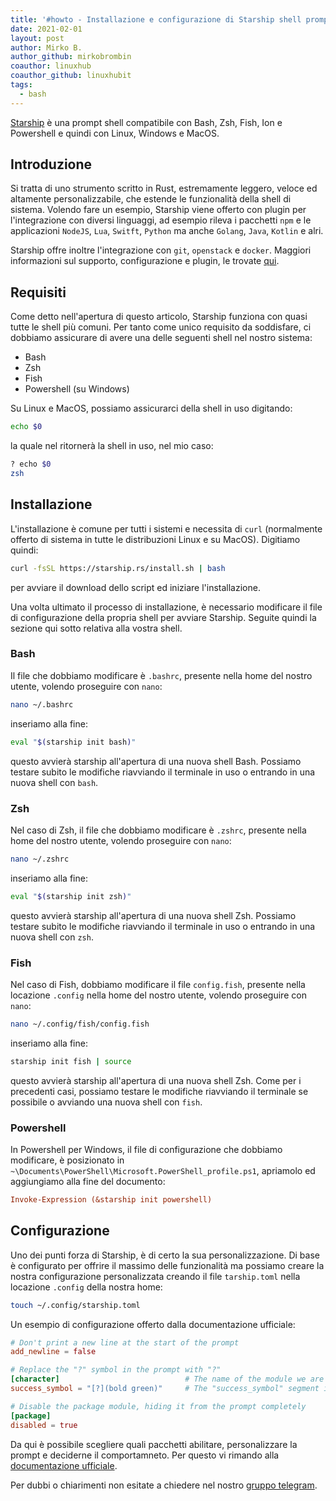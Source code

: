 ```yaml
---
title: '#howto - Installazione e configurazione di Starship shell prompt'
date: 2021-02-01
layout: post
author: Mirko B.
author_github: mirkobrombin
coauthor: linuxhub
coauthor_github: linuxhubit
tags:
  - bash
---
```

[Starship](https://starship.rs) è una prompt shell compatibile con Bash, Zsh, Fish, Ion e Powershell e quindi con Linux, Windows e MacOS.


## Introduzione
Si tratta di uno strumento scritto in Rust, estremamente leggero, veloce ed altamente personalizzabile, che estende le funzionalità della shell di sistema. Volendo fare un esempio, Starship viene offerto con plugin per l'integrazione con diversi linguaggi, ad esempio rileva i pacchetti `npm` e le applicazioni `NodeJS`, `Lua`, `Switft`, `Python` ma anche `Golang`, `Java`, `Kotlin` e alri. 

Starship offre inoltre l'integrazione con `git`, `openstack` e `docker`. Maggiori informazioni sul supporto, configurazione e plugin, le trovate [qui](https://starship.rs/config/).

## Requisiti
Come detto nell'apertura di questo articolo, Starship funziona con quasi tutte le shell più comuni. Per tanto come unico requisito da soddisfare, ci dobbiamo assicurare di avere una delle seguenti shell nel nostro sistema:
- Bash
- Zsh
- Fish
- Powershell (su Windows)

Su Linux e MacOS, possiamo assicurarci della shell in uso digitando:

```bash
echo $0
```

la quale nel ritornerà la shell in uso, nel mio caso:

```bash
? echo $0
zsh
```

## Installazione
L'installazione è comune per tutti i sistemi e necessita di `curl` (normalmente offerto di sistema in tutte le distribuzioni Linux e su MacOS). Digitiamo quindi:

```bash
curl -fsSL https://starship.rs/install.sh | bash
```

per avviare il download dello script ed iniziare l'installazione.

Una volta ultimato il processo di installazione, è necessario modificare il file di configurazione della propria shell per avviare Starship. Seguite quindi la sezione qui sotto relativa alla vostra shell.

### Bash
Il file che dobbiamo modificare è `.bashrc`, presente nella home del nostro utente, volendo proseguire con `nano`:

```bash
nano ~/.bashrc
```

inseriamo alla fine:

```bash
eval "$(starship init bash)"
```

questo avvierà starship all'apertura di una nuova shell Bash. Possiamo testare subito le modifiche riavviando il terminale in uso o entrando in una nuova shell con `bash`.

### Zsh
Nel caso di Zsh, il file che dobbiamo modificare è `.zshrc`, presente nella home del nostro utente, volendo proseguire con `nano`:

```bash
nano ~/.zshrc
```

inseriamo alla fine:

```bash
eval "$(starship init zsh)"
```

questo avvierà starship all'apertura di una nuova shell Zsh. Possiamo testare subito le modifiche riavviando il terminale in uso o entrando in una nuova shell con `zsh`.

### Fish
Nel caso di Fish, dobbiamo modificare il file `config.fish`, presente nella locazione `.config` nella home del nostro utente, volendo proseguire con `nano`:

```bash
nano ~/.config/fish/config.fish
```

inseriamo alla fine:

```bash
starship init fish | source
```

questo avvierà starship all'apertura di una nuova shell Zsh. Come per i precedenti casi, possiamo testare le modifiche riavviando il terminale se possibile o avviando una nuova shell con `fish`.

### Powershell
In Powershell per Windows, il file di configurazione che dobbiamo modificare, è posizionato in `~\Documents\PowerShell\Microsoft.PowerShell_profile.ps1`, apriamolo ed aggiungiamo alla fine del documento:

```Ini
Invoke-Expression (&starship init powershell)
```

## Configurazione
Uno dei punti forza di Starship, è di certo la sua personalizzazione. Di base è configurato per offrire il massimo delle funzionalità ma possiamo creare la nostra configurazione personalizzata creando il file `tarship.toml` nella locazione `.config` della nostra home:

```bash
touch ~/.config/starship.toml
```

Un esempio di configurazione offerto dalla documentazione ufficiale:

```toml
# Don't print a new line at the start of the prompt
add_newline = false

# Replace the "?" symbol in the prompt with "?"
[character]                            # The name of the module we are configuring is "character"
success_symbol = "[?](bold green)"     # The "success_symbol" segment is being set to "?" with the color "bold green"

# Disable the package module, hiding it from the prompt completely
[package]
disabled = true
```

Da qui è possibile scegliere quali pacchetti abilitare, personalizzare la prompt e deciderne il comportamneto. Per questo vi rimando alla [documentazione ufficiale](https://starship.rs/config/#prompt).

Per dubbi o chiarimenti non esitate a chiedere nel nostro <a href="https://t.me/gentedilinux">gruppo telegram</a>.
